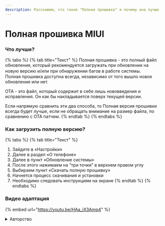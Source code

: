 ```yaml
---
description: Расскажем, что такое "Полная прошивка" и почему она лучше, чем OTA.
---
```


# Полная прошивка MIUI

### Что лучше?

{% tabs %}
{% tab title="Текст" %}
&#x20;   Полная прошивка - это полный файл обновления, который рекомендуется загружать при обновлении на новую версию и/или при обнаружении багов в работе системы. ᅠПолная прошивка доступна всегда, независимо от того вышло новое обновление или нет.

&#x20;   OTA - это файл, который содержит в себе лишь нововведения и исправления. Он как бы накладывается поверх текущей версии.

&#x20;   Если напрямую сравнить эти два способа, то Полная версия прошивки всегда будет лучше, если не обращать внимание на размер файла, по сравнению с ОТА патчем.
{% endtab %}
{% endtabs %}



### Как загрузить полную версию?

{% tabs %}
{% tab title="Текст" %}
1. Зайдите в «Настройки»
2. Далее в раздел «О телефоне»
3. Далее в пункт «Обновление системы»
4. После этого нажимаем на “три точки” в верхнем правом углу
5. Выбираем пункт «Скачать полную прошивку»
6. Начнется процесс скачивания и установки
7. Необходимо следовать инструкциям на экране
{% endtab %}
{% endtabs %}



### Видео адаптация

{% embed url="https://youtu.be/HAa_iX3Amp4" %}

<details>

<summary>Авторство</summary>

Alice's Library не претендует на авторство видео ролика. Все права автора остаются у автора.

</details>


